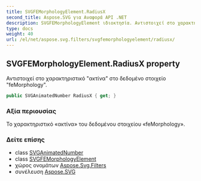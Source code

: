 ```yaml
---
title: SVGFEMorphologyElement.RadiusX
second_title: Aspose.SVG για Αναφορά API .NET
description: SVGFEMorphologyElement ιδιοκτησία. Αντιστοιχεί στο χαρακτηριστικό ακτίνα στο δεδομένο στοιχείο feMorphology.
type: docs
weight: 40
url: /el/net/aspose.svg.filters/svgfemorphologyelement/radiusx/
---
```

## SVGFEMorphologyElement.RadiusX property

Αντιστοιχεί στο χαρακτηριστικό "ακτίνα" στο δεδομένο στοιχείο "feMorphology".

```csharp
public SVGAnimatedNumber RadiusX { get; }
```

### Αξία περιουσίας

Το χαρακτηριστικό «ακτίνα» του δεδομένου στοιχείου «feMorphology».

### Δείτε επίσης

* class [SVGAnimatedNumber](../../../aspose.svg.datatypes/svganimatednumber/)
* class [SVGFEMorphologyElement](../)
* χώρος ονομάτων [Aspose.Svg.Filters](../../svgfemorphologyelement/)
* συνέλευση [Aspose.SVG](../../../)


